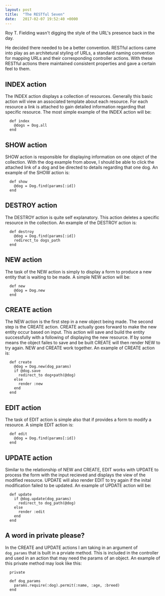 ```yaml
---
layout: post
title:  "The RESTful Seven"
date:   2017-02-07 19:52:40 +0000
---
```



Roy T. Fielding wasn't digging the style of the URL's presence back in the day.

He decided there needed to be a better convention.  RESTful actions came into play as an architetural styling of URLs, a standard naming convention for mapping URLs and their corresponding controller actions. With these RESTful actions there maintained consistent properties and gave a certain feel to them.

## INDEX action
The INDEX action displays a collection of resources.  Generally this basic action will view an associated template about each resource.  For each resource a link is attached to gain detailed information regarding that specific resource.  The most simple example of the INDEX action will be:
```
  def index
    @dogs = Dog.all
  end
```

## SHOW action
SHOW action is responsible for displaying information on one object of the collection.  With the dog example from above, I should be able to click the attached link of a dog and be directed to details regarding that one dog.  An example of the SHOW action is:
```
  def show
    @dog = Dog.find(params[:id])
  end
```

## DESTROY action
The DESTROY action is quite self explanatory.  This action deletes a specific resource in the collection.  An example of the DESTROY action is:
```
  def destroy
    @dog = Dog.find(params[:id])
    redirect_to dogs_path
  end
```

## NEW action
The task of the NEW action is simply to display a form to produce a new entity that is waiting to be made.  A simple NEW action will be:
```
  def new
    @dog = Dog.new
  end
```

## CREATE action
The NEW action is the first step in a new object being made.  The second step is the CREATE action.  CREATE actually goes forward to make the new entity occur based on input.  This action will save and build the entity successfully with a following of displaying the new resource.  If by some means the object failes to save and be built CREATE will then render NEW to try again.  NEW and CREATE work together.  An example of CREATE action is:
```
  def create
    @dog = Dog.new(dog_params)
    if @dog.save
      redirect_to dog+path(@dog)
    else
      render :new
    end
  end
```

## EDIT action
The task of EDIT action is simple also that if provides a form to modify a resource.  A simple EDIT action is:
```
  def edit
    @dog = Dog.find(params[:id])
  end
```

## UPDATE action
Similar to the relationship of NEW and CREATE, EDIT works with UPDATE to process the form with the input recieved and displays the view of the modified resource.  UPDATE will also render EDIT to try again if the inital modification failed to be updated.  An example of UPDATE action will be:
```
  def update
    if @dog.update(dog_params)
      redirect_to dog_path(@dog)
    else
      render :edit
    end
  end
```

## A word in private please?
In the CREATE and UPDATE actions I am taking in an argument of `dog_params` that is built in a prviate method.  This is included in the controller and used in an action that may need the params of an object.  An example of this private method may look like this:
```
  private
	
  def dog_params
    params.require(:dog).permit(:name, :age, :breed)
  end
```
